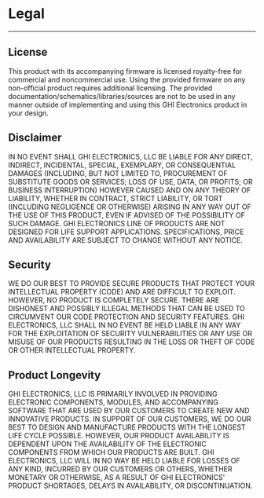 # Legal
---
## License

This product with its accompanying firmware is licensed royalty-free for commercial and noncommercial use. Using the provided firmware on any non-official product requires additional licensing. The provided documentation/schematics/libraries/sources are not to be used in any manner outside of implementing and using this GHI Electronics product in your design.

## Disclaimer

IN NO EVENT SHALL GHI ELECTRONICS, LLC BE LIABLE FOR ANY DIRECT, INDIRECT, INCIDENTAL, SPECIAL, EXEMPLARY, OR CONSEQUENTIAL DAMAGES (INCLUDING, BUT NOT LIMITED TO, PROCUREMENT OF SUBSTITUTE GOODS OR SERVICES; LOSS OF USE, DATA, OR PROFITS; OR BUSINESS INTERRUPTION) HOWEVER CAUSED AND ON ANY THEORY OF LIABILITY, WHETHER IN CONTRACT, STRICT LIABILITY, OR TORT (INCLUDING NEGLIGENCE OR OTHERWISE) ARISING IN ANY WAY OUT OF THE USE OF THIS PRODUCT, EVEN IF ADVISED OF THE POSSIBILITY OF SUCH DAMAGE. GHI ELECTRONICS LINE OF PRODUCTS ARE NOT DESIGNED FOR LIFE SUPPORT APPLICATIONS. SPECIFICATIONS, PRICE AND AVAILABILITY ARE SUBJECT TO CHANGE WITHOUT ANY NOTICE.

## Security

WE DO OUR BEST TO PROVIDE SECURE PRODUCTS THAT PROTECT YOUR INTELLECTUAL PROPERTY (CODE) AND ARE DIFFICULT TO EXPLOIT. HOWEVER, NO PRODUCT IS COMPLETELY SECURE. THERE ARE DISHONEST AND POSSIBLY ILLEGAL METHODS THAT CAN BE USED TO CIRCUMVENT OUR CODE PROTECTION AND SECURITY FEATURES. GHI ELECTRONICS, LLC SHALL IN NO EVENT BE HELD LIABLE IN ANY WAY FOR THE EXPLOITATION OF SECURITY VULNERABILITIES OR ANY USE OR MISUSE OF OUR PRODUCTS RESULTING IN THE LOSS OR THEFT OF CODE OR OTHER INTELLECTUAL PROPERTY.

## Product Longevity

GHI ELECTRONICS, LLC IS PRIMARILY INVOLVED IN PROVIDING ELECTRONIC COMPONENTS, MODULES, AND ACCOMPANYING SOFTWARE THAT ARE USED BY OUR CUSTOMERS TO CREATE NEW AND INNOVATIVE PRODUCTS. IN SUPPORT OF OUR CUSTOMERS, WE DO OUR BEST TO DESIGN AND MANUFACTURE PRODUCTS WITH THE LONGEST LIFE CYCLE POSSIBLE. HOWEVER, OUR PRODUCT AVAILABILITY IS DEPENDENT UPON THE AVAILABILITY OF THE ELECTRONIC COMPONENTS FROM WHICH OUR PRODUCTS ARE BUILT. GHI ELECTRONICS, LLC WILL IN NO WAY BE HELD LIABLE FOR LOSSES OF ANY KIND, INCURRED BY OUR CUSTOMERS OR OTHERS, WHETHER MONETARY OR OTHERWISE, AS A RESULT OF GHI ELECTRONICS' PRODUCT SHORTAGES, DELAYS IN AVAILABILITY, OR DISCONTINUATION. 